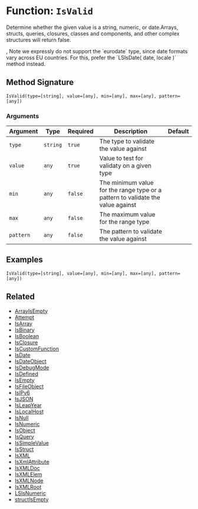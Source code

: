 [comment]: # (Note: This documentation is generated dynamically in the build process.  To modify the contents, change the javadoc on the _invoke method of the BIF class)

# Function: `IsValid`

Determine whether the given value is a string, numeric, or date.Arrays, structs, queries, closures, classes and components, and other complex
 structures will return false.

<p>,
 Note we expressly do not support the `eurodate` type, since date formats vary across EU countries. For this, prefer the `LSIsDate( date, locale )`
 method instead.

## Method Signature

```
IsValid(type=[string], value=[any], min=[any], max=[any], pattern=[any])
```

### Arguments


| Argument | Type | Required | Description | Default |
|----------|------|----------|-------------|---------|
| `type` | `string` | `true` | The type to validate the value against |  |
| `value` | `any` | `true` | Value to test for validaty on a given type |  |
| `min` | `any` | `false` | The minimum value for the range type or a pattern to validate the value against |  |
| `max` | `any` | `false` | The maximum value for the range type |  |
| `pattern` | `any` | `false` | The pattern to validate the value against |  |

## Examples

```
IsValid(type=[string], value=[any], min=[any], max=[any], pattern=[any])
```

## Related

  * [ArrayIsEmpty](./ArrayIsEmpty.md)
  * [Attempt](./Attempt.md)
  * [IsArray](./IsArray.md)
  * [IsBinary](./IsBinary.md)
  * [IsBoolean](./IsBoolean.md)
  * [IsClosure](./IsClosure.md)
  * [IsCustomFunction](./IsCustomFunction.md)
  * [IsDate](./IsDate.md)
  * [IsDateObject](./IsDateObject.md)
  * [IsDebugMode](./IsDebugMode.md)
  * [IsDefined](./IsDefined.md)
  * [IsEmpty](./IsEmpty.md)
  * [IsFileObject](./IsFileObject.md)
  * [IsIPv6](./IsIPv6.md)
  * [IsJSON](./IsJSON.md)
  * [IsLeapYear](./IsLeapYear.md)
  * [IsLocalHost](./IsLocalHost.md)
  * [IsNull](./IsNull.md)
  * [IsNumeric](./IsNumeric.md)
  * [IsObject](./IsObject.md)
  * [IsQuery](./IsQuery.md)
  * [IsSimpleValue](./IsSimpleValue.md)
  * [IsStruct](./IsStruct.md)
  * [IsXML](./IsXML.md)
  * [IsXmlAttribute](./IsXmlAttribute.md)
  * [IsXMLDoc](./IsXMLDoc.md)
  * [IsXMLElem](./IsXMLElem.md)
  * [IsXMLNode](./IsXMLNode.md)
  * [IsXMLRoot](./IsXMLRoot.md)
  * [LSIsNumeric](./LSIsNumeric.md)
  * [structIsEmpty](./structIsEmpty.md)

